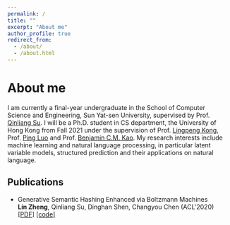 ```yaml
---
permalink: /
title: ""
excerpt: "About me"
author_profile: true
redirect_from: 
  - /about/
  - /about.html
---
```



# About me
I am currently a final-year undergraduate in the School of Computer Science and Engineering, Sun Yat-sen University, supervised by Prof. [Qinliang Su](http://sdcs.sysu.edu.cn/content/3796). I will be a Ph.D. student in CS department, the University of Hong Kong from Fall 2021 under the supervision of Prof. [Lingpeng Kong](https://ikekonglp.github.io/), Prof. [Ping Luo](http://luoping.me/) and Prof. [Benjamin C.M. Kao](https://i.cs.hku.hk/~kao/). My research interests include machine learning and natural language processing, in particular latent variable models, structured prediction and their applications on natural language.

<!-- ## News -->



## Publications

- Generative Semantic Hashing Enhanced via Boltzmann Machines <br> 
 <b>Lin Zheng</b>, Qinliang Su, Dinghan Shen, Changyou Chen (ACL'2020) <a href="https://www.aclweb.org/anthology/2020.acl-main.71.pdf">[PDF]</a> <a href="https://github.com/LZhengisme/CorrelatedSemanticHashing">[code]</a> 